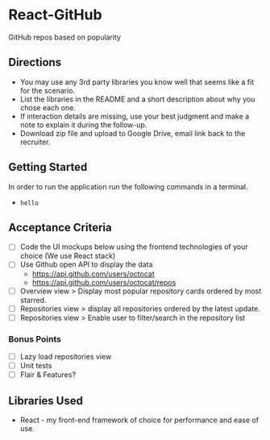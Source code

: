 # React-GitHub

GitHub repos based on popularity

## Directions

- You may use any 3rd party libraries you know well that seems like a fit for the scenario.
- List the libraries in the README and a short description about why you chose each one.
- If interaction details are missing, use your best judgment and make a note to explain it during the follow-up.
- Download zip file and upload to Google Drive, email link back to the recruiter.

## Getting Started

In order to run the application run the following commands in a terminal.

- `hello`

## Acceptance Criteria

- [ ] Code the UI mockups below using the frontend technologies of your choice (We use React stack)
- [ ] Use Github open API to display the data
  - https://api.github.com/users/octocat
  - https://api.github.com/users/octocat/repos
- [ ] Overview view > Display most popular repository cards ordered by most starred.
- [ ] Repositories view > display all repositories ordered by the latest update.
- [ ] Repositories view > Enable user to filter/search in the repository list

### Bonus Points

- [ ] Lazy load repositories view
- [ ] Unit tests
- [ ] Flair & Features?

## Libraries Used

- React - my front-end framework of choice for performance and ease of use.
